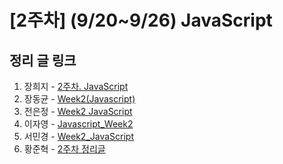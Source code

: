 # [2주차] (9/20~9/26) JavaScript

## 정리 글 링크

1. 장희지 - [2주차. JavaScript](https://blog.naver.com/huiji0315/222100352282)
2. 장동균 - [Week2(Javascript)](https://dongkyun-jang.tistory.com/88)
3. 전은정 - [Week2 JavaScript](https://jjung-lab.tistory.com/6)
4. 이자영 - [Javascript_Week2](https://99neozone.tistory.com/3)
5. 서민경 - [Week2_JavaScript](https://min1307.tistory.com/21)
6. 황준혁 - [2주차 정리글](https://strawji.tistory.com/5)

